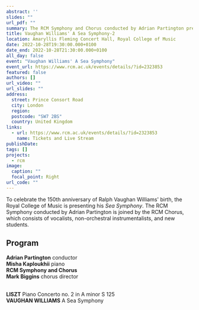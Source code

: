 ```yaml
---
abstract: ''
slides: ""
url_pdf: ""
summary: The RCM Symphony and Chorus conducted by Adrian Partington presents Vaughan Williams' *Sea Symphony* in honour of the 150th anniversary of his birth.
title: Vaughan Williams' A Sea Symphony-2
location: Amaryllis Fleming Concert Hall, Royal College of Music
date: 2022-10-28T19:30:00.000+0100
date_end: 2022-10-28T21:30:00.000+0100
all_day: false
event: "Vaughan Williams' A Sea Symphony"
event_url: https://www.rcm.ac.uk/events/details/?id=2323853
featured: false
authors: []
url_video: ""
url_slides: ""
address:
  street: Prince Consort Road
  city: London
  region: 
  postcode: "SW7 2BS"
  country: United Kingdom
links:
  - url: https://www.rcm.ac.uk/events/details/?id=2323853
    name: Tickets and Live Stream
publishDate:
tags: []
projects:
  - rcm
image:
  caption: ""
  focal_point: Right
url_code: ""
---
```

To celebrate the 150th anniversary of Ralph Vaughan Williams' birth, the Royal College of Music is presenting his *Sea Symphony*. The RCM Symphony conducted by Adrian Partington is joined by the RCM Chorus, which consists of vocalists, non-orchestral instrumentalists, and new students.

## Program
**Adrian Partington** conductor <br>
**Misha Kaploukhii** piano <br>
**RCM Symphony and Chorus** <br>
**Mark Biggins** chorus director <br> <br>

**LISZT** Piano Concerto no. 2 in A minor S 125 <br>
**VAUGHAN WILLIAMS** A Sea Symphony

